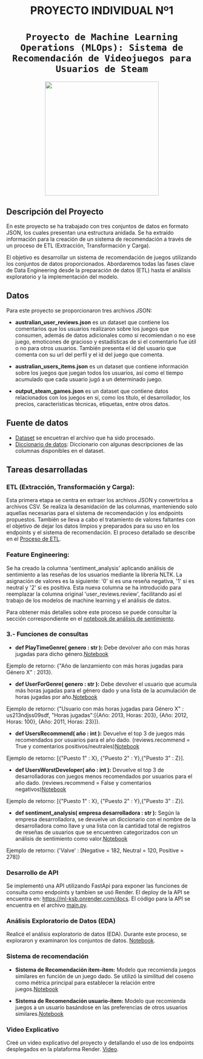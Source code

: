 # <h1 align=center> **PROYECTO INDIVIDUAL Nº1** </h1>

# <h1 align=center>**`Proyecto de Machine Learning Operations (MLOps): Sistema de Recomendación de Videojuegos para Usuarios de Steam`**</h1>

<p align="center">
<img src="https://user-images.githubusercontent.com/67664604/217914153-1eb00e25-ac08-4dfa-aaf8-53c09038f082.png"  height=300>
</p>

## Descripción del Proyecto
En este proyecto se ha trabajado con tres conjuntos de datos en formato JSON, los cuales presentan una estructura anidada. Se ha extraído información para la creación de un sistema de recomendación a través de un proceso de ETL (Extracción, Transformación y Carga).

El objetivo es desarrollar un sistema de recomendación de juegos utilizando los conjuntos de datos proporcionados. Abordaremos todas las fases clave de Data Engineering desde la preparación de datos (ETL) hasta el análisis exploratorio y la implementación del modelo.

## Datos

Para este proyecto se proporcionaron tres archivos JSON:

* **australian_user_reviews.json** es un dataset que contiene los comentarios que los usuarios realizaron sobre los juegos que consumen, además de datos adicionales como si recomiendan o no ese juego, emoticones de gracioso y estadísticas de si el comentario fue útil o no para otros usuarios. También presenta el id del usuario que comenta con su url del perfil y el id del juego que comenta.

* **australian_users_items.json** es un dataset que contiene información sobre los juegos que juegan todos los usuarios, así como el tiempo acumulado que cada usuario jugó a un determinado juego.

* **output_steam_games.json** es un dataset que contiene datos relacionados con los juegos en sí, como los título, el desarrollador, los precios, características técnicas, etiquetas, entre otros datos.

## **Fuente de datos**
+ [Dataset](https://drive.google.com/drive/folders/1HqBG2-sUkz_R3h1dZU5F2uAzpRn7BSpj) se encuetran el archivo que ha sido procesado.
+ [Diccionario de datos](https://docs.google.com/spreadsheets/d/1-t9HLzLHIGXvliq56UE_gMaWBVTPfrlTf2D9uAtLGrk/edit?usp=drive_link): Diccionario con algunas descripciones de las columnas disponibles en el dataset.<br/> 

## Tareas desarrolladas  <br />

### **ETL (Extracción, Transformación y Carga):** <br />
Esta primera etapa se centra en extraer los archivos JSON y convertirlos a archivos CSV. Se realiza la desanidación de las columnas, manteniendo solo aquellas necesarias para el sistema de recomendación y los endpoints propuestos. También se lleva a cabo el tratamiento de valores faltantes con el objetivo de dejar los datos limpios y preparados para su uso en los endpoints y el sistema de recomendación.
El proceso detallado se describe en el [Proceso de ETL](https://github.com/KeylaSernaB/PI_MLOps_STEAM/blob/main/1.%20ETL.ipynb). 

### **Feature Engineering:** 
Se ha creado la columna 'sentiment_analysis' aplicando análisis de sentimiento a las reseñas de los usuarios mediante la librería NLTK. La asignación de valores es la siguiente: '0' si es una reseña negativa, '1' si es neutral y '2' si es positiva. Esta nueva columna se ha introducido para reemplazar la columna original 'user_reviews.review', facilitando así el trabajo de los modelos de machine learning y el análisis de datos.

Para obtener más detalles sobre este proceso se puede consultar la sección correspondiente en el [notebook de análisis de sentimiento](https://github.com/KeylaSernaB/PI_MLOps_STEAM/blob/main/2.%20analisis_sentimientos.ipynb).

### **3.- Funciones de consultas** <br />

- **def PlayTimeGenre( genero : str ):** Debe devolver año con más horas jugadas para dicho género.[Notebook](https://github.com/KeylaSernaB/PI_MLOps_STEAM/blob/main/3.PlayTimeGenre.ipynb)

Ejemplo de retorno: {"Año de lanzamiento con más horas jugadas para Género X" : 2013}. 

- **def UserForGenre( genero : str ):** Debe devolver el usuario que acumula más horas jugadas para el género dado y una lista de la acumulación de horas jugadas por año.[Notebook](https://github.com/KeylaSernaB/PI_MLOps_STEAM/blob/main/4.user_for_genre.ipynb)

Ejemplo de retorno: {"Usuario con más horas jugadas para Género X" : us213ndjss09sdf, "Horas jugadas":[{Año: 2013, Horas: 203}, {Año: 2012, Horas: 100}, {Año: 2011, Horas: 23}]}.

- **def UsersRecommend( año : int ):** Devuelve el top 3 de juegos más recomendados por usuarios para el año dado. (reviews.recommend = True y comentarios positivos/neutrales)[Notebook](https://github.com/KeylaSernaB/PI_MLOps_STEAM/blob/main/5.user_recommend.ipynb)

Ejemplo de retorno: [{"Puesto 1" : X}, {"Puesto 2" : Y},{"Puesto 3" : Z}].

- **def UsersWorstDeveloper( año : int ):** Devuelve el top 3 de desarrolladoras con juegos menos recomendados por usuarios para el año dado. (reviews.recommend = False y comentarios negativos)[Notebook](https://github.com/KeylaSernaB/PI_MLOps_STEAM/blob/main/6.user_worst_developer.ipynb)

Ejemplo de retorno: [{"Puesto 1" : X}, {"Puesto 2" : Y},{"Puesto 3" : Z}].

- **def sentiment_analysis( empresa desarrolladora : str ):** Según la empresa desarrolladora, se devuelve un diccionario con el nombre de la desarrolladora como llave y una lista con la cantidad total de registros de reseñas de usuarios que se encuentren categorizados con un análisis de sentimiento como valor.[Notebook](https://github.com/KeylaSernaB/PI_MLOps_STEAM/blob/main/7.sentiment_analysis.ipynb)

Ejemplo de retorno: {'Valve' : [Negative = 182, Neutral = 120, Positive = 278]}

### **Desarrollo de API**
Se implementó una API utilizando FastApi para exponer las funciones de consulta como endpoints y tambien se usó Render. El deploy de la API se encuentra en: https://ml-ksb.onrender.com/docs. El código para la API se encuentra en el archivo [main.py](https://github.com/KeylaSernaB/PI_MLOps_STEAM/blob/main/main.py).

### **Análisis Exploratorio de Datos (EDA)**
Realicé el análisis exploratorio de datos (EDA). Durante este proceso, se exploraron y examinaron  los conjuntos de datos. 
[Notebook]().

### **Sistema de recomendación**

- **Sistema de Recomendación ítem-ítem:** Modelo que recomienda juegos similares en función de un juego dado. Se utilizó la similitud del coseno como métrica principal para establecer la relación entre juegos.[Notebook](https://github.com/KeylaSernaB/PI_MLOps_STEAM/blob/main/9.sistema_recomendacion.ipynb)

- **Sistema de Recomendación usuario-ítem:** Modelo que recomienda juegos a un usuario basándose en las preferencias de otros usuarios similares.[Notebook](https://github.com/KeylaSernaB/PI_MLOps_STEAM/blob/main/10.sistema_recomendacion_user_item.ipynb)

### **Video Explicativo**
Creé un video explicativo del proyecto y detallando el uso de los endpoints desplegados en la plataforma Render.
[Video]().




